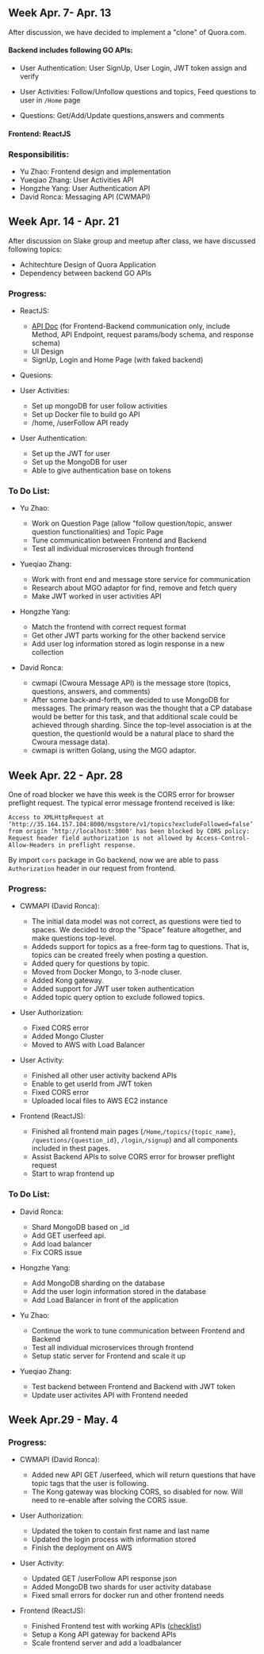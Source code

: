 ## Week Apr. 7- Apr. 13
After discussion, we have decided to implement a "clone" of Quora.com. 

#### Backend includes following GO APIs:

* User Authentication:  User SignUp, User Login, JWT token assign and verify

* User Activities:  Follow/Unfollow questions and topics, Feed questions to user in `/Home` page

* Questions: Get/Add/Update questions,answers and comments

#### Frontend:     ReactJS

### Responsibilitis:

* Yu Zhao: Frontend design and implementation
* Yueqiao Zhang: User Activities API
* Hongzhe Yang: User Authentication API
* David Ronca: Messaging API (CWMAPI)

## Week Apr. 14 - Apr. 21

After discussion on Slake group and meetup after class, we have discussed following topics:

* Achitechture Design of Quora Application
* Dependency between backend GO APIs

### Progress:
* ReactJS: 
    * [API Doc](https://docs.google.com/spreadsheets/d/1M4RdDfX2pyHF5RVmjj8jFG7bgsPhhCXzO-LWUfgFXt8/edit?usp=sharing ) (for Frontend-Backend communication only, include Method, API Endpoint, request params/body schema, and response schema)
    * UI Design
    * SignUp, Login and Home Page (with faked backend)

* Quesions:

* User Activities:
    * Set up mongoDB for user follow activities
    * Set up Docker file to build go API
    * /home, /userFollow API ready

* User Authentication: 
    * Set up the JWT for user 
    * Set up the MongoDB for user 
    * Able to give authentication base on tokens

### To Do List:
* Yu Zhao:
    * Work on Question Page (allow "follow question/topic, answer question functionalities) and Topic Page
    * Tune communication between Frontend and Backend
    * Test all individual microservices through frontend

* Yueqiao Zhang:
    * Work with front end and message store service for communication 
    * Research about MGO adaptor for find, remove and fetch query
    * Make JWT worked in user activities API

* Hongzhe Yang:
    * Match the frontend with correct request format
    * Get other JWT parts working for the other backend service
    * Add user log information stored as login response in a new collection

* David Ronca:
	* cwmapi (Cwoura Message API) is the message store (topics, questions, answers, and comments)
	* After some back-and-forth, we decided to use MongoDB for messages.  The primary reason was the thought that a CP database would be better for this task, and that additional scale could be achieved through sharding.  Since the top-level association is at the question, the questionId would be a natural place to shard the Cwoura message data).
	* cwmapi is written Golang, using the MGO adaptor.


## Week Apr. 22 - Apr. 28

One of road blocker we have this week is the CORS error for browser preflight request. 
The typical error message frontend received is like:
```
Access to XMLHttpRequest at ‘http://35.164.157.104:8000/msgstore/v1/topics?excludeFollowed=false’ from origin ’http://localhost:3000' has been blocked by CORS policy: Request header field authorization is not allowed by Access-Control-Allow-Headers in preflight response.
```
By import `cors` package in Go backend, now we are able to pass `Authorization` header in our request from frontend.

### Progress:

* CWMAPI (David Ronca):

	* The initial data model was not correct, as questions were tied to spaces.  We decided to drop the "Space" feature altogether, and make questions top-level.
	* Addeds support for topics as a free-form tag to questions.  That is, topics can be created freely when posting a question.
	* Added query for questions by topic.
	* Moved from Docker Mongo, to 3-node cluser.
	* Added Kong gateway.
	* Added support for JWT user token authentication
	* Added topic query option to exclude followed topics.
 
* User Authorization:
    * Fixed CORS error 
    * Added Mongo Cluster
    * Moved to AWS with Load Balancer

* User Activity:
    * Finished all other user activity backend APIs
    * Enable to get userId from JWT token
    * Fixed CORS error
    * Uploaded local files to AWS EC2 instance

* Frontend (ReactJS):
	* Finished all frontend main pages (`/Home`,`/topics/{topic_name}`, `/questions/{question_id}`, `/login`,`/signup`) and all components included in thest pages. 
	* Assist Backend APIs to solve CORS error for browser preflight request
	* Start to wrap frontend up

### To Do List:

* David Ronca:
	* Shard MongoDB based on _id
	* Add GET userfeed api.
	* Add load balancer
	* Fix CORS issue

* Hongzhe Yang:
    * Add MongoDB sharding on the database
    * Add the user login information stored in the database
    * Add Load Balancer in front of the application

* Yu Zhao:
    * Continue the work to tune communication between Frontend and Backend
    * Test all individual microservices through frontend
    * Setup static server for Frontend and scale it up

* Yueqiao Zhang:
    * Test backend between Frontend and Backend with JWT token
    * Update user activites API with Frontend needed

## Week Apr.29 - May. 4 

### Progress:

* CWMAPI (David Ronca):
	* Added new API GET /userfeed, which will return questions that have topic tags that the user is following.
	* The Kong gateway was blocking CORS, so disabled for now.  Will need to re-enable after solving the CORS issue.

* User Authorization:
    * Updated the token to contain first name and last name
    * Updated the login process with information stored 
    * Finish the deployment on AWS 

* User Activity:    
    * Updated GET /userFollow API response json 
    * Added MongoDB two shards for user activity database
    * Fixed small errors for docker run and other frontend needs 

* Frontend (ReactJS):
  - Finished Frontend test with working APIs ([checklist](https://github.com/nguyensjsu/sp19-281-cloud-walkers/blob/master/Docs/Frontend/PageTest.md))  
  - Setup a Kong API gateway for backend APIs
  - Scale frontend server and add a loadbalancer 
